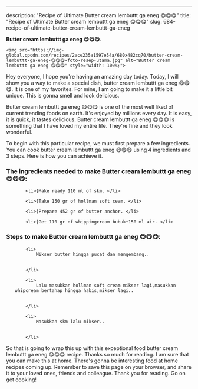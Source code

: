 ---
description: "Recipe of Ultimate Butter cream lembuttt ga eneg 😋😋😋"
title: "Recipe of Ultimate Butter cream lembuttt ga eneg 😋😋😋"
slug: 684-recipe-of-ultimate-butter-cream-lembuttt-ga-eneg

<p>
	<strong>Butter cream lembuttt ga eneg 😋😋😋</strong>. 
	
</p>
<p>
	
	<img src="https://img-global.cpcdn.com/recipes/2ace235a1597e54a/680x482cq70/butter-cream-lembuttt-ga-eneg-😋😋😋-foto-resep-utama.jpg" alt="Butter cream lembuttt ga eneg 😋😋😋" style="width: 100%;">
	
	
</p>
<p>
	Hey everyone, I hope you're having an amazing day today. Today, I will show you a way to make a special dish, butter cream lembuttt ga eneg 😋😋😋. It is one of my favorites. For mine, I am going to make it a little bit unique. This is gonna smell and look delicious.
</p>
	
<p>
	Butter cream lembuttt ga eneg 😋😋😋 is one of the most well liked of current trending foods on earth. It's enjoyed by millions every day. It is easy, it is quick, it tastes delicious. Butter cream lembuttt ga eneg 😋😋😋 is something that I have loved my entire life. They're fine and they look wonderful.
</p>
<p>
	
</p>

<p>
To begin with this particular recipe, we must first prepare a few ingredients. You can cook butter cream lembuttt ga eneg 😋😋😋 using 4 ingredients and 3 steps. Here is how you can achieve it.
</p>

<h3>The ingredients needed to make Butter cream lembuttt ga eneg 😋😋😋:</h3>

<ol>
	
		<li>{Make ready 110 ml of skm. </li>
	
		<li>{Take 150 gr of hollman soft ceam. </li>
	
		<li>{Prepare 452 gr of butter anchor. </li>
	
		<li>{Get 110 gr of whippingcream bubuk+150 ml air. </li>
	
</ol>
<p>
	
</p>

<h3>Steps to make Butter cream lembuttt ga eneg 😋😋😋:</h3>

<ol>
	
		<li>
			Mikser butter hingga pucat dan mengembang..
			
			
		</li>
	
		<li>
			Lalu masukkan hollman soft cream mikser lagi,masukkan whipcream bertahap hingga habis,mikser lagi..
			
			
		</li>
	
		<li>
			Masukkan skm lalu mikser..
			
			
		</li>
	
</ol>

<p>
	
</p>

<p>
	So that is going to wrap this up with this exceptional food butter cream lembuttt ga eneg 😋😋😋 recipe. Thanks so much for reading. I am sure that you can make this at home. There's gonna be interesting food at home recipes coming up. Remember to save this page on your browser, and share it to your loved ones, friends and colleague. Thank you for reading. Go on get cooking!
</p>
